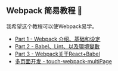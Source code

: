 ## Webpack 简易教程 🏫

我希望这个教程可以使Webpack易学。

* [Part 1 - Webpack 介绍、基础和设定](https://github.com/94dreamer/webpack/tree/master/part1)
* [Part 2 - Babel、Lint、以及環境變數](https://github.com/94dreamer/webpack/tree/master/part2)
* [Part 3 - Webpack关于React+Babel](https://github.com/94dreamer/webpack/tree/master/part3)
* [多页面开发 - touch-webpack-multiPage](https://github.com/94dreamer/touch-webpack-multiPage)

